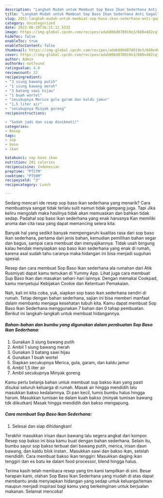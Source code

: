 ```yaml
---
description: "Langkah Mudah untuk Membuat Sop Baso Ikan Sederhana Anti Gagal"
title: "Langkah Mudah untuk Membuat Sop Baso Ikan Sederhana Anti Gagal"
slug: 2051-langkah-mudah-untuk-membuat-sop-baso-ikan-sederhana-anti-gagal
category: Uncategorized
date: 2022-06-20T16:21:12.533Z
image: https://img-global.cpcdn.com/recipes/adab086d878019e3/680x482cq70/sop-baso-ikan-sederhana-foto-resep-utama.jpg
hideToc: false
enableToc: true
enableTocContent: false
thumbnail: https://img-global.cpcdn.com/recipes/adab086d878019e3/680x482cq70/sop-baso-ikan-sederhana-foto-resep-utama.jpg
cover: https://img-global.cpcdn.com/recipes/adab086d878019e3/680x482cq70/sop-baso-ikan-sederhana-foto-resep-utama.jpg
author: Admin
authorAv: notfound
ratingvalue: 4.8
reviewcount: 22
recipeingredient:
- "3 siung bawang putih"
- "1 siung bawang merah"
- "3 batang sawi hijau"
- "1 buah wortel"
- "secukupnya Merica gula garam dan kaldu jamur"
- "1,5 liter air"
- "secukupnya Minyak goreng"
recipeinstructions:

- "Sudah jadi dan siap dinikmati!"
categories:
- Resep
tags:
- sop
- baso
- ikan

katakunci: sop baso ikan 
nutrition: 281 calories
recipecuisine: Indonesian
preptime: "PT27M"
cooktime: "PT59M"
recipeyield: "3"
recipecategory: Lunch

---
```



Sedang mencari ide resep sop baso ikan sederhana yang menarik? Cara membuatnya sangat tidak terlalu sulit namun tidak gampang juga. Tapi Jika keliru mengolah maka hasilnya tidak akan memuaskan dan bahkan tidak sedap. Padahal sop baso ikan sederhana yang enak harusnya Kan memiliki aroma dan cita rasa yang dapat memancing selera kita.


Banyak hal yang sedikit banyak mempengaruhi kualitas rasa dari sop baso ikan sederhana, pertama dari jenis bahan, kemudian pemilihan bahan segar dan bagus, sampai cara membuat dan menyajikannya. Tidak usah bingung kalau hendak menyiapkan sop baso ikan sederhana yang enak di rumah, karena asal sudah tahu caranya maka hidangan ini bisa menjadi suguhan spesial.

Resep dan cara membuat Sop Baso Ikan sederhana ala rumahan dari Atik Rusmiyati dapat kamu temukan di Yummy App. Lihat juga cara membuat Sup Baso Ikan dan masakan sehari-hari lainnya. Dengan memakai Cookpad, kamu menyetujui Kebijakan Cookie dan Ketentuan Pemakaian.


Nah, kali ini kita coba, yuk, siapkan sop baso ikan sederhana sendiri di rumah. Tetap dengan bahan sederhana, sajian ini bisa memberi manfaat dalam membantu menjaga kesehatan tubuh kita. Kamu dapat membuat Sop Baso Ikan Sederhana menggunakan 7 bahan dan 0 tahap pembuatan. Berikut ini langkah-langkah untuk membuat hidangannya.

<!--inarticleads1-->

##### Bahan-bahan dan bumbu yang digunakan dalam pembuatan Sop Baso Ikan Sederhana:

1. Gunakan 3 siung bawang putih
1. Ambil 1 siung bawang merah
1. Gunakan 3 batang sawi hijau
1. Gunakan 1 buah wortel
1. Siapkan secukupnya Merica, gula, garam, dan kaldu jamur
1. Ambil 1,5 liter air
1. Ambil secukupnya Minyak goreng


Kamu perlu belanja bahan untuk membuat sup bakso ikan yang pasti disukai seluruh keluarga di rumah. Masak air hingga mendidih lalu masukkan bakso kedalamnya. Di pan kecil, tumis bumbu halus hingga harum. Masukkan tumisan ke dalam kuah bakso (minyak tumisan bawang tdk diikutkan) Masak hingga mendidih dan bakso mengapung. 

<!--inarticleads2-->

##### Cara membuat Sop Baso Ikan Sederhana:


1. Selesai dan siap dihidangkan!

Terakhir masukkan irisan daun bawang lalu segera angkat dari kompor. Resep sop bakso ini bisa kamu buat dengan bahan sederhana. Selain itu, bumbu sayur sop bakso terbuat dari bawang putih, merica, irisan daun bawang, dan kaldu blok instan.. Masukkan sawi dan bakso ikan, setelah mendidih. Cara membuat bakso ikan tenggiri: Masukkan daging ikan tenggiri dan es batu ke dalam food processor, blend hingga halus. 

Terima kasih telah membaca resep yang tim kami tampilkan di sini. Besar harapan kami, olahan Sop Baso Ikan Sederhana yang mudah di atas dapat membantu anda menyiapkan hidangan yang sedap untuk keluarga/teman maupun menjadi inspirasi bagi kamu yang berkeinginan untuk berjualan makanan. Selamat mencoba!
